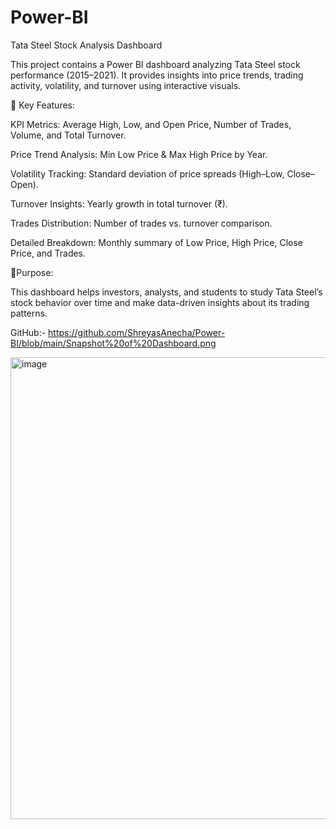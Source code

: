 # Power-BI
Tata Steel Stock Analysis Dashboard

This project contains a Power BI dashboard analyzing Tata Steel stock performance (2015–2021).
It provides insights into price trends, trading activity, volatility, and turnover using interactive visuals.

🔹 Key Features:

KPI Metrics: Average High, Low, and Open Price, Number of Trades, Volume, and Total Turnover.

Price Trend Analysis: Min Low Price & Max High Price by Year.

Volatility Tracking: Standard deviation of price spreads (High–Low, Close–Open).

Turnover Insights: Yearly growth in total turnover (₹).

Trades Distribution: Number of trades vs. turnover comparison.

Detailed Breakdown: Monthly summary of Low Price, High Price, Close Price, and Trades.

🔹Purpose:

This dashboard helps investors, analysts, and students to study Tata Steel’s stock behavior over time and make data-driven insights about its trading patterns.

GitHub:- https://github.com/ShreyasAnecha/Power-BI/blob/main/Snapshot%20of%20Dashboard.png

<img width="1322" height="739" alt="image" src="https://github.com/user-attachments/assets/821d2c68-b16f-4f40-a8f0-fbabcb711fbe" />

